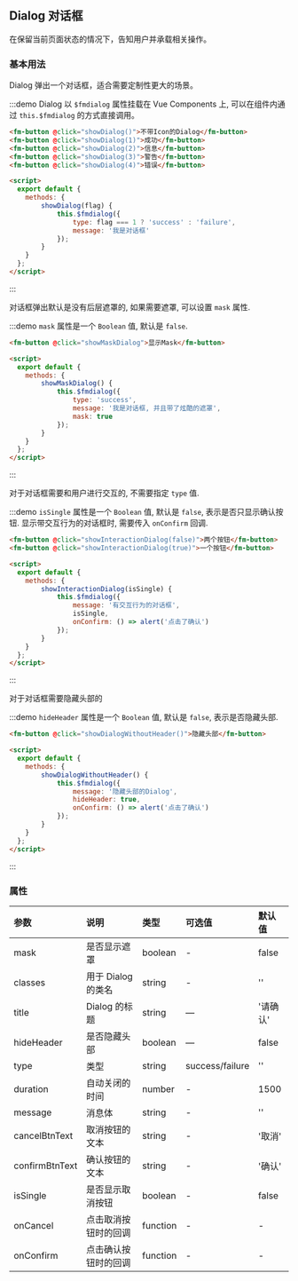 <script>
  export default {
    methods: {
        showDialog(flag) {
            const type = ['success','info','warning','error']
            this.$fmdialog({
                type: flag ? type[flag - 1] : '',
                message: '我是对话框内容'
            });
        },

        showMaskDialog () {
            this.$fmdialog({
                type: 'success',
                message: '我是对话框, 并且带了炫酷的遮罩, 哈哈哈哈',
                mask: true
            });
        },

        showInteractionDialog(isSingle) {
            this.$fmdialog({
                message: '有交互行为的对话框',
                isSingle,
                onConfirm: () => alert('点击了确认')
            });
        },
        showDialogWithoutHeader() {
            this.$fmdialog({
                message: '隐藏头部的Dialog',
                hideHeader: true,
                isSingle: true,
                onConfirm: () => alert('点击了确认')
            });
        }
    }
  }
</script>
## Dialog 对话框
在保留当前页面状态的情况下，告知用户并承载相关操作。

### 基本用法

Dialog 弹出一个对话框，适合需要定制性更大的场景。

:::demo Dialog 以 `$fmdialog` 属性挂载在 Vue Components 上, 可以在组件内通过 `this.$fmdialog` 的方式直接调用。

```html
<fm-button @click="showDialog()">不带Icon的Dialog</fm-button>
<fm-button @click="showDialog(1)">成功</fm-button>
<fm-button @click="showDialog(2)">信息</fm-button>
<fm-button @click="showDialog(3)">警告</fm-button>
<fm-button @click="showDialog(4)">错误</fm-button>

<script>
  export default {
    methods: {
        showDialog(flag) {
            this.$fmdialog({
                type: flag === 1 ? 'success' : 'failure',
                message: '我是对话框'
            });
        }
    }
  };
</script>   
```
:::

对话框弹出默认是没有后层遮罩的, 如果需要遮罩, 可以设置 `mask` 属性. 

:::demo `mask` 属性是一个 `Boolean` 值, 默认是 `false`.

```html
<fm-button @click="showMaskDialog">显示Mask</fm-button>

<script>
  export default {
    methods: {
        showMaskDialog() {
            this.$fmdialog({
                type: 'success',
                message: '我是对话框, 并且带了炫酷的遮罩',
                mask: true
            });
        }
    }
  };
</script>   
```
:::

对于对话框需要和用户进行交互的, 不需要指定 `type` 值.

:::demo `isSingle` 属性是一个 `Boolean` 值, 默认是 `false`, 表示是否只显示确认按钮. 显示带交互行为的对话框时, 需要传入 `onConfirm` 回调.

```html
<fm-button @click="showInteractionDialog(false)">两个按钮</fm-button>
<fm-button @click="showInteractionDialog(true)">一个按钮</fm-button>

<script>
  export default {
    methods: {
        showInteractionDialog(isSingle) {
            this.$fmdialog({
                message: '有交互行为的对话框',
                isSingle,
                onConfirm: () => alert('点击了确认')
            });
        }
    }
  };
</script>   
```
:::

对于对话框需要隐藏头部的

:::demo `hideHeader` 属性是一个 `Boolean` 值, 默认是 `false`, 表示是否隐藏头部.

```html
<fm-button @click="showDialogWithoutHeader()">隐藏头部</fm-button>

<script>
  export default {
    methods: {
        showDialogWithoutHeader() {
            this.$fmdialog({
                message: '隐藏头部的Dialog',
                hideHeader: true,
                onConfirm: () => alert('点击了确认')
            });
        }
    }
  };
</script>   
```
:::

### 属性
| 参数      | 说明          | 类型      | 可选值                           | 默认值  |
| :---------- | :-------------- | :---------- | :--------------------------------  | :-------- |
| mask | 是否显示遮罩 | boolean | - | false |
| classes | 用于 Dialog 的类名 | string | - | '' |
| title | Dialog 的标题 |  string | — | '请确认' |
| hideHeader | 是否隐藏头部 |  boolean | — | false |
| type | 类型 |  string | success/failure | '' |
| duration | 自动关闭的时间 |  number | - | 1500 |
| message | 消息体 |  string | - | '' |
| cancelBtnText | 取消按钮的文本 |  string | - | '取消' |
| confirmBtnText | 确认按钮的文本 |  string | - | '确认' |
| isSingle | 是否显示取消按钮 |  boolean | - | false |
| onCancel | 点击取消按钮时的回调 |  function | - | - |
| onConfirm | 点击确认按钮时的回调 |  function | - | - |
